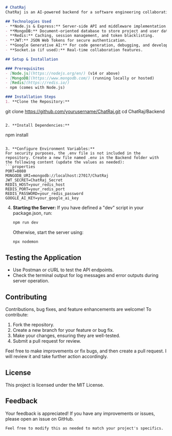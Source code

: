 ```markdown
# ChatRaj
ChatRaj is an AI-powered backend for a software engineering collaboration platform. It provides secure project management, user authentication, real-time collaboration, and AI-assisted development features. The backend is built using Node.js, Express, MongoDB, and Redis, with integration for Google Generative AI to assist in software development tasks.

## Technologies Used
- **Node.js & Express:** Server-side API and middleware implementation.
- **MongoDB:** Document-oriented database to store project and user data.
- **Redis:** Caching, session management, and token blacklisting.
- **JWT:** JSON Web Tokens for secure authentication.
- **Google Generative AI:** For code generation, debugging, and development assistance.
- **Socket.io (if used):** Real-time collaboration features.

## Setup & Installation

### Prerequisites
- [Node.js](https://nodejs.org/en/) (v14 or above)
- [MongoDB](https://www.mongodb.com/) (running locally or hosted)
- [Redis](https://redis.io/)
- npm (comes with Node.js)

### Installation Steps
1. **Clone the Repository:**
   ```
   git clone https://github.com/yourusername/ChatRaj.git
   cd ChatRaj/Backend
   ```

2. **Install Dependencies:**
   ```
   npm install
   ```

3. **Configure Environment Variables:**
   For security purposes, the .env file is not included in the repository. Create a new file named .env in the Backend folder with the following content (update the values as needed):
   ```properties
   PORT=8080
   MONGODB_URI=mongodb://localhost:27017/ChatRaj
   JWT_SECRET=ChatRaj_Secret
   REDIS_HOST=your_redis_host
   REDIS_PORT=your_redis_port
   REDIS_PASSWORD=your_redis_password
   GOOGLE_AI_KEY=your_google_ai_key
   ```

4. **Starting the Server:**
   If you have defined a "dev" script in your package.json, run:
   ```bash
   npm run dev
   ```
   Otherwise, start the server using:
   ```bash
   npx nodemon
   ```

## Testing the Application
- Use Postman or cURL to test the API endpoints.
- Check the terminal output for log messages and error outputs during server operation.

## Contributing
Contributions, bug fixes, and feature enhancements are welcome! To contribute:
1. Fork the repository.
2. Create a new branch for your feature or bug fix.
3. Make your changes, ensuring they are well-tested.
4. Submit a pull request for review.

Feel free to make improvements or fix bugs, and then create a pull request. I will review it and take further action accordingly.

## License
This project is licensed under the MIT License.

## Feedback
Your feedback is appreciated! If you have any improvements or issues, please open an issue on GitHub.
```
Feel free to modify this as needed to match your project's specifics.
```
